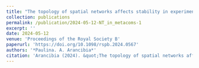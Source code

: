 ```yaml
---
title: "The topology of spatial networks affects stability in experimental metacommunities"
collection: publications
permalink: /publication/2024-05-12-NT_in_metacoms-1
excerpt: ''
date: 2024-05-12
venue: 'Proceedings of the Royal Society B'
paperurl: 'https://doi.org/10.1098/rspb.2024.0567'
authors: '*Paulina. A. Arancibia*'
citation: 'Arancibia (2024). &quot;The topology of spatial networks affects stability in experimental metacommunities.&quot; <i>Proc. R. Soc. B</i>. <i>In Press</i>'
---
```


